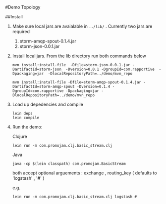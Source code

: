 
#Demo Topology

##Install

1. Make sure local jars are avaialable in ```../lib/``` . Currently two jars are required
   1. storm-amqp-spout-0.1.4.jar 
   2. storm-json-0.0.1.jar
   
2. Install local jars. From the lib directory run both commands below
    
   ```
   mvn install:install-file  -Dfile=storm-json-0.0.1.jar -DartifactId=storm-json  -Dversion=0.0.1 -DgroupId=com.rapportive  -Dpackaging=jar  -DlocalRepositoryPath=../demo/mvn_repo
   
   mvn install:install-file -Dfile=storm-amqp-spout-0.1.4.jar -DartifactId=storm-amqp-spout -Dversion=0.1.4 -DgroupId=com.rapportive -Dpackaging=jar -DlocalRepositoryPath=../demo/mvn_repo
   ```
   
3. Load up depedencies and compile

   ```
   lein deps 
   lein compile
   ```
   
4. Run the demo:
   
   Clojure
   
   ```
   lein run -m com.promojam.clj.basic_stream.clj
   ```
   
   Java
   
   ```
   java -cp $(lein classpath) com.promojam.BasicStream
   ```
   
   both accept optional arguements : exchange , routing_key ( defaults to 'logstash' , '#' )

   e.g.
   
   ```
   lein run -m com.promojam.clj.basic_stream.clj logstash #
   ```
 
   

